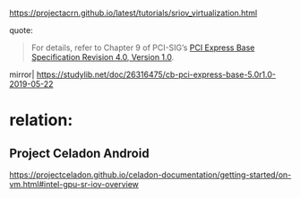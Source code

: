 https://projectacrn.github.io/latest/tutorials/sriov_virtualization.html

quote:
>For details, refer to Chapter 9 of PCI-SIG’s [PCI Express Base Specification Revision 4.0, Version 1.0](https://pcisig.com/pci-express-architecture-configuration-space-test-specification-revision-40-version-10).

mirror| https://studylib.net/doc/26316475/cb-pci-express-base-5.0r1.0-2019-05-22


# relation:
## Project Celadon Android
https://projectceladon.github.io/celadon-documentation/getting-started/on-vm.html#intel-gpu-sr-iov-overview
